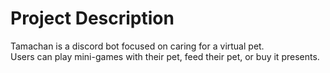 # Project Description
Tamachan is a discord bot focused on caring for a virtual pet.  
Users can play mini-games with their pet, feed their pet, or buy it presents.  
